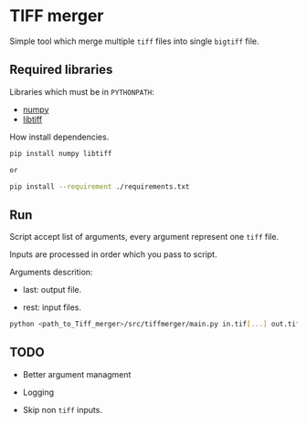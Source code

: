 # TIFF merger

Simple tool which merge multiple `tiff` files into single `bigtiff` file.

## Required libraries

Libraries which must be in `PYTHONPATH`:
* [numpy](http://www.numpy.org/)
* [libtiff](https://github.com/pearu/pylibtiff)

How install dependencies.

```sh
pip install numpy libtiff

or

pip install --requirement ./requirements.txt
```

## Run

Script accept list of arguments, every argument represent one `tiff` file.

Inputs are processed in order which you pass to script.

Arguments descrition:
* last: output file.

* rest: input files.

```sh
python <path_to_Tiff_merger>/src/tiffmerger/main.py in.tif[...] out.tif
```

## TODO

* Better argument managment

* Logging

* Skip non `tiff` inputs.
